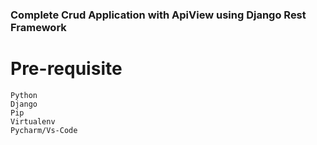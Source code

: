<h3>Complete Crud Application with ApiView using Django Rest Framework
</h3>

# Pre-requisite
~~~ 
Python
Django
Pip
Virtualenv
Pycharm/Vs-Code